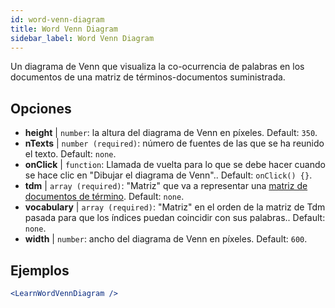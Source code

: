 ```yaml
---
id: word-venn-diagram
title: Word Venn Diagram
sidebar_label: Word Venn Diagram
---
```


Un diagrama de Venn que visualiza la co-ocurrencia de palabras en los documentos de una matriz de términos-documentos suministrada.

## Opciones

* __height__ | `number`: la altura del diagrama de Venn en píxeles. Default: `350`.
* __nTexts__ | `number (required)`: número de fuentes de las que se ha reunido el texto. Default: `none`.
* __onClick__ | `function`: Llamada de vuelta para lo que se debe hacer cuando se hace clic en "Dibujar el diagrama de Venn".. Default: `onClick() {}`.
* __tdm__ | `array (required)`: "Matriz" que va a representar una [matriz de documentos de término](https://en.wikipedia.org/wiki/Document-term_matrix). Default: `none`.
* __vocabulary__ | `array (required)`: "Matriz" en el orden de la matriz de Tdm pasada para que los índices puedan coincidir con sus palabras.. Default: `none`.
* __width__ | `number`: ancho del diagrama de Venn en píxeles. Default: `600`.


## Ejemplos

```jsx live
<LearnWordVennDiagram />
```

